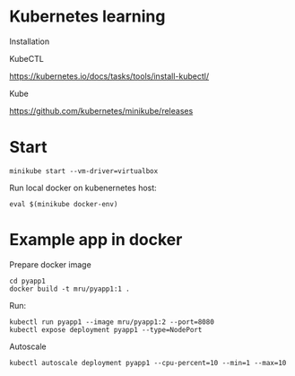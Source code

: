 # Kubernetes learning

Installation


KubeCTL

https://kubernetes.io/docs/tasks/tools/install-kubectl/

Kube

https://github.com/kubernetes/minikube/releases



# Start


```
minikube start --vm-driver=virtualbox
```

Run local docker on kubenernetes host:

```
eval $(minikube docker-env)
```



# Example app in docker

Prepare docker image

```
cd pyapp1
docker build -t mru/pyapp1:1 .
```

Run:

```
kubectl run pyapp1 --image mru/pyapp1:2 --port=8080
kubectl expose deployment pyapp1 --type=NodePort
```

Autoscale

```
kubectl autoscale deployment pyapp1 --cpu-percent=10 --min=1 --max=10
```
